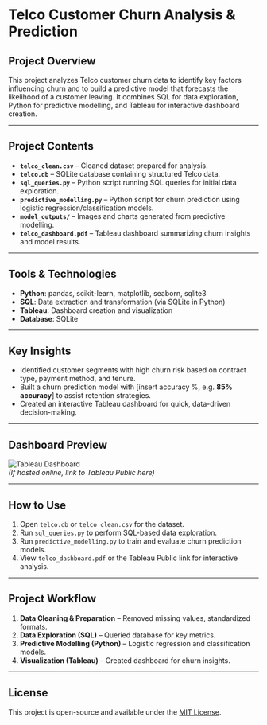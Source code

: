 # Telco Customer Churn Analysis & Prediction

## Project Overview
This project analyzes Telco customer churn data to identify key factors influencing churn and to build a predictive model that forecasts the likelihood of a customer leaving. It combines SQL for data exploration, Python for predictive modelling, and Tableau for interactive dashboard creation.

---

## Project Contents
- **`telco_clean.csv`** – Cleaned dataset prepared for analysis.
- **`telco.db`** – SQLite database containing structured Telco data.
- **`sql_queries.py`** – Python script running SQL queries for initial data exploration.
- **`predictive_modelling.py`** – Python script for churn prediction using logistic regression/classification models.
- **`model_outputs/`** – Images and charts generated from predictive modelling.
- **`telco_dashboard.pdf`** – Tableau dashboard summarizing churn insights and model results.

---

## Tools & Technologies
- **Python**: pandas, scikit-learn, matplotlib, seaborn, sqlite3
- **SQL**: Data extraction and transformation (via SQLite in Python)
- **Tableau**: Dashboard creation and visualization
- **Database**: SQLite

---

## Key Insights
- Identified customer segments with high churn risk based on contract type, payment method, and tenure.
- Built a churn prediction model with [insert accuracy %, e.g. **85% accuracy**] to assist retention strategies.
- Created an interactive Tableau dashboard for quick, data-driven decision-making.

---

## Dashboard Preview
![Tableau Dashboard](dashboard_preview.png)  
*(If hosted online, link to Tableau Public here)*

---

## How to Use
1. Open `telco.db` or `telco_clean.csv` for the dataset.
2. Run `sql_queries.py` to perform SQL-based data exploration.
3. Run `predictive_modelling.py` to train and evaluate churn prediction models.
4. View `telco_dashboard.pdf` or the Tableau Public link for interactive analysis.

---

## Project Workflow
1. **Data Cleaning & Preparation** – Removed missing values, standardized formats.
2. **Data Exploration (SQL)** – Queried database for key metrics.
3. **Predictive Modelling (Python)** – Logistic regression and classification models.
4. **Visualization (Tableau)** – Created dashboard for churn insights.

---

## License
This project is open-source and available under the [MIT License](LICENSE).

